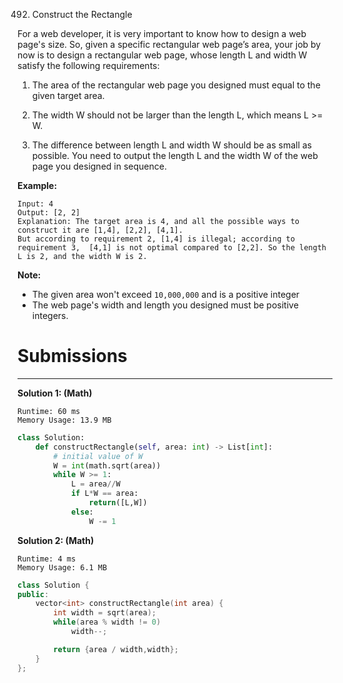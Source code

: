 492. Construct the Rectangle

For a web developer, it is very important to know how to design a web page's size. So, given a specific rectangular web page’s area, your job by now is to design a rectangular web page, whose length L and width W satisfy the following requirements:

1. The area of the rectangular web page you designed must equal to the given target area.

1. The width W should not be larger than the length L, which means L >= W.

1. The difference between length L and width W should be as small as possible.
You need to output the length L and the width W of the web page you designed in sequence.

**Example:**
```
Input: 4
Output: [2, 2]
Explanation: The target area is 4, and all the possible ways to construct it are [1,4], [2,2], [4,1]. 
But according to requirement 2, [1,4] is illegal; according to requirement 3,  [4,1] is not optimal compared to [2,2]. So the length L is 2, and the width W is 2.
```

**Note:**

* The given area won't exceed `10,000,000` and is a positive integer
* The web page's width and length you designed must be positive integers.

# Submissions
---
**Solution 1: (Math)**
```
Runtime: 60 ms
Memory Usage: 13.9 MB
```
```python
class Solution:
    def constructRectangle(self, area: int) -> List[int]:
        # initial value of W
        W = int(math.sqrt(area))
        while W >= 1:
            L = area//W 
            if L*W == area:
                return([L,W])
            else:
                W -= 1
```

**Solution 2: (Math)**
```
Runtime: 4 ms
Memory Usage: 6.1 MB
```
```c++
class Solution {
public:
    vector<int> constructRectangle(int area) {
        int width = sqrt(area);
        while(area % width != 0)
            width--; 

        return {area / width,width};  
    }
};
```